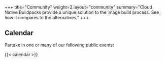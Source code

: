+++
title="Community"
weight=2
layout="community"
summary="Cloud Native Buildpacks provide a unique solution to the image build process. See how it compares to the alternatives."
+++

## Calendar

Partake in one or many of our following public events:

{{< calendar >}}
